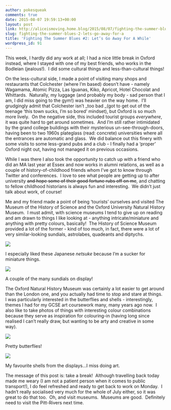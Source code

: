 ```yaml
---
author: pokesqueak
comments: true
date: 2015-08-07 19:59:13+00:00
layout: post
link: http://aliceismoving.home.blog/2015/08/07/fighting-the-summer-blues-2-lets-go-away-for-a/
slug: fighting-the-summer-blues-2-lets-go-away-for-a
title: 'Fighting The Summer Blues #2: Let’s Go Away For A While'
wordpress_id: 91
---
```


This week, I hardly did any work at all; I had a nice little break in Oxford instead, where I stayed with one of my best friends, who works in the Bodleian (jealous!).  I did some cultural things and less-than-cultural things!

On the less-cultural side, I made a point of visiting many shops and restaurants that Colchester (where I’m based) doesn’t have - namely Wagamama, Atomic Pizza, Las Iguanas, Kiko, Apricot, Hotel Chocolat and Whittards.  Naturally, my luggage (and probably my body - sad person that I am, I did miss going to the gym!) was heavier on the way home.  I’ll grudgingly admit that Colchester isn’t _too bad _(got to get out of the teenage ‘this town sucks, I’m so bored’ mindset), but Oxford is so much more lively.  On the negative side, this included tourist groups _everywhere_, it was quite hard to get around sometimes.  And I’m still rather intimidated by the grand college buildings with their mysterious un-see-through-doors, having been to two 1960s plateglass (read: concrete) universities where all the entrances are automatic and glass.  We did balance out this finery with some visits to some less-grand pubs and a club - I finally had a ‘proper’ Oxford night out, having not managed it on previous occasions.

While I was there I also took the opportunity to catch up with a friend who did an MA last year at Essex and now works in alumni relations, as well as a couple of history-of-childhood friends whom I’ve got to know through Twitter and conferences.  I love to see what people are getting up to after university <strike>and hope some of their good fortune rubs off on me</strike>, and chatting to fellow childhood historians is always fun and interesting.  We didn’t just talk about work, of course!

Me and my friend made a point of being ‘tourists’ ourselves and visited The Museum of the History of Science and the Oxford University Natural History Museum.  I must admit, with science museums I tend to give up on reading and am drawn to things I like looking at - anything intricate/miniature and anything with pretty colours, basically!  The History of Science Museum provided a lot of the former - kind of too much, in fact, there were a lot of very similar-looking sundials, astrolabes, quadeants and diptychs.

![](https://66.media.tumblr.com/5045f335654c7b211d457db99e854fc1/tumblr_inline_nsq96nOwJY1s70b7a_540.jpg)

I especially liked these Japanese _netsuke_ because I’m a sucker for miniature things.

![](https://66.media.tumblr.com/dcc47b61020e319aafc920f38aa51880/tumblr_inline_nsq9kySQPC1s70b7a_540.jpg)

A couple of the many sundials on display!

The Oxford Natural History Museum was certainly a lot easier to get around than the London one, and you actually had time to stop and stare at things.  I was particularly interested in the butterflies and shells - interestingly, themes I had for my GCSE art coursework many, many years ago now.  I also like to take photos of things with interesting colour combinations because they serve as inspiration for colouring-in (having long since realised I can’t really draw, but wanting to be arty and creative in some way).

![](https://66.media.tumblr.com/4b15d464beb80b37d4d5a66812e79d02/tumblr_inline_nsq9udMIrh1s70b7a_540.png)

Pretty butterflies!

![](https://66.media.tumblr.com/021af38e4e6d241f3cae1ec757ac4413/tumblr_inline_nsqa5rRc6p1s70b7a_540.png)

My favourite shells from the displays…I miss doing art.  


The message of this post is: take a break!  Although travelling back today made me weary (I am not a patient person when it comes to public transport!), I do feel refreshed and ready to get back to work on Monday.  I hadn’t really socialised very much for the whole of July either, so it was great to do that too.  Oh, and visit museums.  Museums are good.  Definitely need to visit the Pitt-Rivers next time.  

